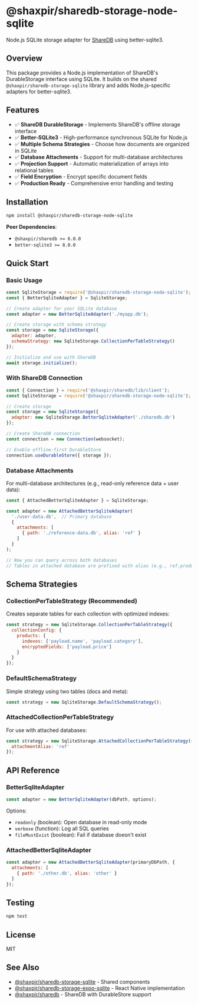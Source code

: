 # @shaxpir/sharedb-storage-node-sqlite

Node.js SQLite storage adapter for [ShareDB](https://github.com/share/sharedb) using better-sqlite3.

## Overview

This package provides a Node.js implementation of ShareDB's DurableStorage interface using SQLite. It builds on the shared `@shaxpir/sharedb-storage-sqlite` library and adds Node.js-specific adapters for better-sqlite3.

## Features

- ✅ **ShareDB DurableStorage** - Implements ShareDB's offline storage interface
- ✅ **Better-SQLite3** - High-performance synchronous SQLite for Node.js
- ✅ **Multiple Schema Strategies** - Choose how documents are organized in SQLite
- ✅ **Database Attachments** - Support for multi-database architectures
- ✅ **Projection Support** - Automatic materialization of arrays into relational tables
- ✅ **Field Encryption** - Encrypt specific document fields
- ✅ **Production Ready** - Comprehensive error handling and testing

## Installation

```bash
npm install @shaxpir/sharedb-storage-node-sqlite
```

**Peer Dependencies**:
- `@shaxpir/sharedb >= 6.0.0`
- `better-sqlite3 >= 8.0.0`

## Quick Start

### Basic Usage

```javascript
const SqliteStorage = require('@shaxpir/sharedb-storage-node-sqlite');
const { BetterSqliteAdapter } = SqliteStorage;

// Create adapter for your SQLite database
const adapter = new BetterSqliteAdapter('./myapp.db');

// Create storage with schema strategy
const storage = new SqliteStorage({
  adapter: adapter,
  schemaStrategy: new SqliteStorage.CollectionPerTableStrategy()
});

// Initialize and use with ShareDB
await storage.initialize();
```

### With ShareDB Connection

```javascript
const { Connection } = require('@shaxpir/sharedb/lib/client');
const SqliteStorage = require('@shaxpir/sharedb-storage-node-sqlite');

// Create storage
const storage = new SqliteStorage({
  adapter: new SqliteStorage.BetterSqliteAdapter('./sharedb.db')
});

// Create ShareDB connection
const connection = new Connection(websocket);

// Enable offline-first DurableStore
connection.useDurableStore({ storage });
```

### Database Attachments

For multi-database architectures (e.g., read-only reference data + user data):

```javascript
const { AttachedBetterSqliteAdapter } = SqliteStorage;

const adapter = new AttachedBetterSqliteAdapter(
  './user-data.db',  // Primary database
  {
    attachments: [
      { path: './reference-data.db', alias: 'ref' }
    ]
  }
);

// Now you can query across both databases
// Tables in attached database are prefixed with alias (e.g., ref.products)
```

## Schema Strategies

### CollectionPerTableStrategy (Recommended)

Creates separate tables for each collection with optimized indexes:

```javascript
const strategy = new SqliteStorage.CollectionPerTableStrategy({
  collectionConfig: {
    products: {
      indexes: ['payload.name', 'payload.category'],
      encryptedFields: ['payload.price']
    }
  }
});
```

### DefaultSchemaStrategy

Simple strategy using two tables (docs and meta):

```javascript
const strategy = new SqliteStorage.DefaultSchemaStrategy();
```

### AttachedCollectionPerTableStrategy

For use with attached databases:

```javascript
const strategy = new SqliteStorage.AttachedCollectionPerTableStrategy({
  attachmentAlias: 'ref'
});
```

## API Reference

### BetterSqliteAdapter

```javascript
const adapter = new BetterSqliteAdapter(dbPath, options);
```

Options:
- `readonly` (boolean): Open database in read-only mode
- `verbose` (function): Log all SQL queries
- `fileMustExist` (boolean): Fail if database doesn't exist

### AttachedBetterSqliteAdapter

```javascript
const adapter = new AttachedBetterSqliteAdapter(primaryDbPath, {
  attachments: [
    { path: './other.db', alias: 'other' }
  ]
});
```

## Testing

```bash
npm test
```

## License

MIT

## See Also

- [@shaxpir/sharedb-storage-sqlite](https://www.npmjs.com/package/@shaxpir/sharedb-storage-sqlite) - Shared components
- [@shaxpir/sharedb-storage-expo-sqlite](https://www.npmjs.com/package/@shaxpir/sharedb-storage-expo-sqlite) - React Native implementation
- [@shaxpir/sharedb](https://github.com/shaxpir/sharedb) - ShareDB with DurableStore support